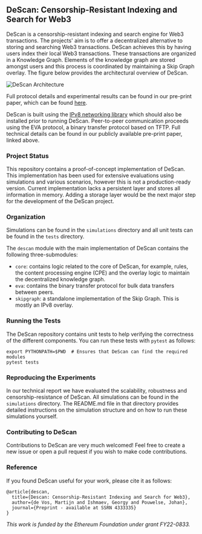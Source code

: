 ## DeScan: Censorship-Resistant Indexing and Search for Web3

DeScan is a censorship-resistant indexing and search engine for Web3 transactions.
The projects' aim is to offer a decentralized alternative to storing and searching Web3 transactions.
DeScan achieves this by having users index their local Web3 transactions.
These transactions are organized in a Knowledge Graph.
Elements of the knowledge graph are stored amongst users and this process is coordinated by maintaining a Skip Graph overlay.
The figure below provides the architectural overview of DeScan.

![DeScan Architecture](docs/architecture.png)

Full protocol details and experimental results can be found in our pre-print paper, which can be found [here](https://papers.ssrn.com/sol3/papers.cfm?abstract_id=4333335).

DeScan is built using the [IPv8 networking library](https://github.com/tribler/py-ipv8) which should also be installed prior to running DeScan.
Peer-to-peer communication proceeds using the EVA protocol, a binary transfer protocol based on TFTP.
Full technical details can be found in our publicly available pre-print paper, linked above.

### Project Status

This repository contains a proof-of-concept implementation of DeScan.
This implementation has been used for extensive evaluations using simulations and various scenarios, however this is not a production-ready version. 
Current implementation lacks a persistent layer and stores all information in memory. Adding a storage layer would be the next major step for the development of the DeScan project.

### Organization

Simulations can be found in the `simulations` directory and all unit tests can be found in the `tests` directory.

The `descan` module with the main implementation of DeScan contains the following three-submodules:
- `core`: contains logic related to the core of DeScan, for example, rules, the content processing engine (CPE) and the overlay logic to maintain the decentralized knowledge graph.
- `eva`: contains the binary transfer protocol for bulk data transfers between peers.
- `skipgraph`: a standalone implementation of the Skip Graph. This is mostly an IPv8 overlay.

### Running the Tests

The DeScan repository contains unit tests to help verifying the correctness of the different components.
You can run these tests with `pytest` as follows:

```
export PYTHONPATH=$PWD  # Ensures that DeScan can find the required modules
pytest tests
```

### Reproducing the Experiments

In our technical report we have evaluated the scalability, robustness and censorship-resistance of DeScan.
All simulations can be found in the `simulations` directory.
The README.md file in that directory provides detailed instructions on the simulation structure and on how to run these simulations yourself.

### Contributing to DeScan

Contributions to DeScan are very much welcomed!
Feel free to create a new issue or open a pull request if you wish to make code contributions.

### Reference

If you found DeScan useful for your work, please cite it as follows:

```
@article{descan,
  title={Descan: Censorship-Resistant Indexing and Search for Web3},
  author={de Vos, Martijn and Ishmaev, Georgy and Pouwelse, Johan},
  journal={Preprint - available at SSRN 4333335}
}
```

_This work is funded by the Ethereum Foundation under grant FY22-0833._

